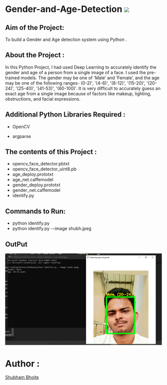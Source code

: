 # Gender-and-Age-Detection          <a href="https://hits.seeyoufarm.com"><img src="https://hits.seeyoufarm.com/api/count/incr/badge.svg?url=https%3A%2F%2Fgithub.com%2FShubham-Bhoite%2FGender-Age-Detection-Using-Python&count_bg=%2379C83D&title_bg=%23555555&icon=python.svg&icon_color=%23E7E7E7&title=hits&edge_flat=false"/></a>


<h2>Aim of the Project:</h2>
<p>To build a Gender and Age detection system using Python .</p>

<h2>About the Project :</h2>
<p>
In this Python Project, I had used Deep Learning to accurately identify the gender and age of a person from a single image of a face. I used the pre-trained models. The gender may be one of ‘Male’ and ‘Female’, and the age may be one of the following ranges- (0-2)', '(4-6)', '(8-12)', '(15-20)', '(20-24)', '(25-40)', '(41-53)', '(60-100)'. 
 It is very difficult to accurately guess an exact age from a single image because of factors like makeup, lighting, obstructions, and facial expressions.</p>



<h2>Additional Python Libraries Required :</h2>
<ul>
  <li>OpenCV</li>
  
</ul>
<ul>
 <li>argparse</li>
  
</ul>

<h2>The contents of this Project :</h2>
<ul>
  <li>opencv_face_detector.pbtxt</li>
  <li>opencv_face_detector_uint8.pb</li>
  <li>age_deploy.prototxt</li>
  <li>age_net.caffemodel</li>
  <li>gender_deploy.prototxt</li>
  <li>gender_net.caffemodel</li>
  <li>identify.py</li>
 </ul>

 <h2>Commands to Run:</h2>
 <ul>
  <li> python identify.py</li>
  <li> python identify.py --image shubh.jpeg</li>
 </ul>
 
 

 ## OutPut
 ![Output image](/output.png)

 # Author :
 [Shubham Bhoite](https://github.com/Shubham-Bhoite)
